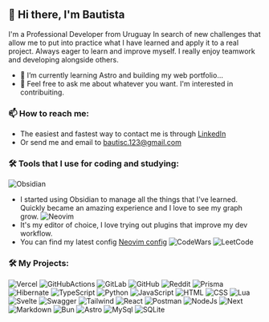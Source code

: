 ## 👋 Hi there, I'm Bautista

I'm a Professional Developer from Uruguay In search of new challenges that allow me to put into practice what I have learned and apply it to a real project.
Always eager to learn and improve myself. I really enjoy teamwork and developing alongside others.
- 🌱 I’m currently learning Astro and building my web portfolio...
- 💬 Feel free to ask me about whatever you want. I'm interested in contribuiting.

### 📫 How to reach me:
- The easiest and fastest way to contact me is through [LinkedIn]( https://www.linkedin.com/in/dev-bautista-sanguinetti/ )
- Or send me and email to bautisc.123@gmail.com

### 🛠 Tools that I use for coding and studying:

![Obsidian](https://img.shields.io/badge/Obsidian-483699?style=for-the-badge&logo=Obsidian&logoColor=white )
  - I started using Obsidian to manage all the things that I've learned. Quickly became an amazing experience and I love to see my graph grow.
![Neovim](https://img.shields.io/badge/NeoVim-%2357A143.svg?&style=for-the-badge&logo=neovim&logoColor=white )
  - It's my editor of choice, I love trying out plugins that improve my dev workflow.
  - You can find my latest config [Neovim config](https://github.com/Bautisc/lazyConfig)
![CodeWars](https://img.shields.io/badge/Codewars-B1361E?style=for-the-badge&logo=Codewars&logoColor=white )
![LeetCode](https://img.shields.io/badge/-LeetCode-FFA116?style=for-the-badge&logo=LeetCode&logoColor=black )
### 🛠 My Projects:


![Vercel](https://img.shields.io/badge/Vercel-000000?style=for-the-badge&logo=vercel&logoColor=white )
![GitHubActions](https://img.shields.io/badge/Github%20Actions-282a2e?style=for-the-badge&logo=githubactions&logoColor=367cfe )
![GitLab](https://img.shields.io/badge/GitLab-330F63?style=for-the-badge&logo=gitlab&logoColor=white )
![GitHub](https://img.shields.io/badge/GitHub-100000?style=for-the-badge&logo=github&logoColor=white )
![Reddit](https://img.shields.io/badge/Reddit-FF4500?style=for-the-badge&logo=reddit&logoColor=white )
![Prisma](https://img.shields.io/badge/Prisma-3982CE?style=for-the-badge&logo=Prisma&logoColor=white )
![Hibernate](https://img.shields.io/badge/Hibernate-59666C?style=for-the-badge&logo=Hibernate&logoColor=white )
![TypeScript](https://img.shields.io/badge/TypeScript-007ACC?style=for-the-badge&logo=typescript&logoColor=white )
![Python](https://img.shields.io/badge/Python-FFD43B?style=for-the-badge&logo=python&logoColor=blue )
![JavaScript](https://img.shields.io/badge/JavaScript-323330?style=for-the-badge&logo=javascript&logoColor=F7DF1E )
![HTML](https://img.shields.io/badge/HTML5-E34F26?style=for-the-badge&logo=html5&logoColor=white )
![CSS](https://img.shields.io/badge/CSS3-1572B6?style=for-the-badge&logo=css3&logoColor=white )
![Lua](https://img.shields.io/badge/Lua-2C2D72?style=for-the-badge&logo=lua&logoColor=white )
![Svelte](https://img.shields.io/badge/Svelte-4A4A55?style=for-the-badge&logo=svelte&logoColor=FF3E00 )
![Swagger](https://img.shields.io/badge/Swagger-85EA2D?style=for-the-badge&logo=Swagger&logoColor=white )
![Tailwind](https://img.shields.io/badge/Tailwind_CSS-38B2AC?style=for-the-badge&logo=tailwind-css&logoColor=white )
![React](https://img.shields.io/badge/React-20232A?style=for-the-badge&logo=react&logoColor=61DAFB )
![Postman](https://img.shields.io/badge/Postman-FF6C37?style=for-the-badge&logo=Postman&logoColor=white )
![NodeJs](https://img.shields.io/badge/Node%20js-339933?style=for-the-badge&logo=nodedotjs&logoColor=white )
![Next](https://img.shields.io/badge/next%20js-000000?style=for-the-badge&logo=nextdotjs&logoColor=white )
![Markdown](https://img.shields.io/badge/Markdown-000000?style=for-the-badge&logo=markdown&logoColor=white )
![Bun](https://img.shields.io/badge/bun-282a36?style=for-the-badge&logo=bun&logoColor=fbf0df )
![Astro](https://img.shields.io/badge/Astro-0C1222?style=for-the-badge&logo=astro&logoColor=FDFDFE )
![MySql](https://img.shields.io/badge/MySQL-005C84?style=for-the-badge&logo=mysql&logoColor=white )
![SQLite](https://img.shields.io/badge/Sqlite-003B57?style=for-the-badge&logo=sqlite&logoColor=white )
<!--
**Bautisc/Bautisc** is a ✨ _special_ ✨ repository because its `README.md` (this file) appears on your GitHub profile.

Here are some ideas to get you started:

- 🔭 I’m currently working on ...
- 👯 I’m looking to collaborate on ...
- 🤔 I’m looking for help with ...
- 💬 Ask me about ...
- 📫 How to reach me: ...
- 😄 Pronouns: ...
- ⚡ Fun fact: ...
-->
